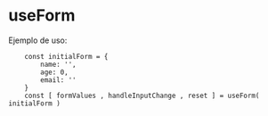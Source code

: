# useForm

Ejemplo de uso:
```
    const initialForm = {
        name: '',
        age: 0,
        email: ''
    }
    const [ formValues , handleInputChange , reset ] = useForm( initialForm )
```